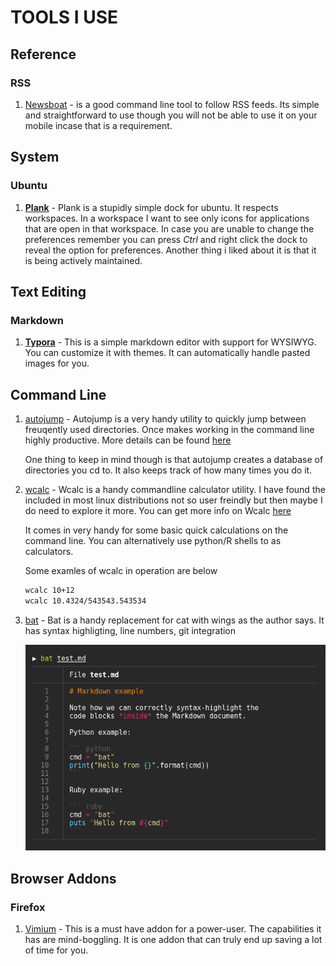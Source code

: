 

# TOOLS I USE

## Reference

### RSS

1. [Newsboat](https://newsboat.org/) - is a good command line tool to follow RSS feeds. Its simple and straightforward to use though you will not be able to use it on your mobile incase that is a requirement.

## System

### Ubuntu

1. **[Plank](https://github.com/ricotz/plank)** - Plank is a stupidly simple dock for ubuntu. It respects workspaces. In a workspace I want to see only icons for applications that are open in that workspace. In case you are unable to change the preferences remember you can press *Ctrl* and right click the dock to reveal the option for preferences. Another thing i liked about it is that it is being actively maintained.

## Text Editing

### Markdown

1. **[Typora](https://typora.io/)** - This is a simple markdown editor with support for WYSIWYG. You can customize it with themes. It can automatically handle pasted images for you. 

## Command Line

1. [autojump](https://github.com/wting/autojump) - Autojump is a very handy utility to quickly jump between freuqently used directories. Once makes working in the command line highly productive. More details can be found [here](https://github.com/wting/autojump)

   One thing to keep in mind though is that autojump creates a database of directories you cd to. It also keeps track of how many times you do it.

2. [wcalc](http://w-calc.sourceforge.net/) - Wcalc is a handy commandline calculator utility. I have found the included in most linux distributions not so user freindly but then maybe I do need to explore it more. You can get more info on Wcalc [here](http://w-calc.sourceforge.net/)

   It comes in very handy for some basic quick calculations on the command line. You can alternatively use python/R shells to as calculators.

   Some examles of wcalc in operation are below
   ```bash
   wcalc 10+12
   wcalc 10.4324/543543.543534
   ```

3.  [bat](https://github.com/sharkdp/bat) - Bat is a handy replacement for cat with wings as the author says. It has syntax highligting, line numbers, git integration

    ![Syntax highlighting example](assets/68747470733a2f2f696d6775722e636f6d2f724773646e44652e706e67.png)

## Browser Addons

### Firefox

1. [Vimium](https://addons.mozilla.org/en-US/firefox/addon/vimium-ff/) - This is a must have addon for a power-user. The capabilities it has are mind-boggling. It is one addon that can truly end up saving a lot of time for you.